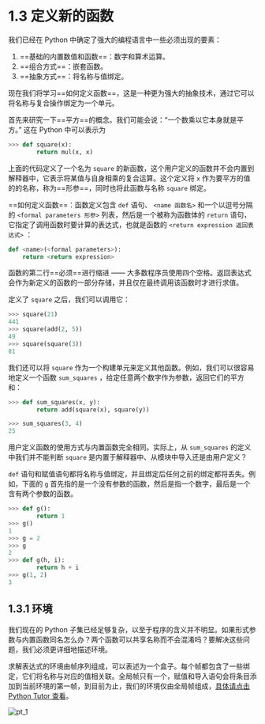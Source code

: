 # 1.3 定义新的函数

我们已经在 Python 中确定了强大的编程语言中一些必须出现的要素：

1. ==基础的内置数值和函数==：数字和算术运算。
2. ==组合方式==：嵌套函数。
3. ==抽象方式==：将名称与值绑定。

现在我们将学习==如何定义函数==，这是一种更为强大的抽象技术，通过它可以将名称与复合操作绑定为一个单元。

首先来研究一下==平方==的概念。我们可能会说：“一个数乘以它本身就是平方。” 这在 Python 中可以表示为

```py
>>> def square(x):
        return mul(x, x)
```

上面的代码定义了一个名为 `square` 的新函数，这个用户定义的函数并不会内置到解释器中，它表示将某值与自身相乘的复合运算。这个定义将 `x` 作为要平方的值的的名称，称为==形参==，同时也将此函数与名称 `square` 绑定。

==如何定义函数==：函数定义包含 `def` 语句、 `<name 函数名>` 和一个以逗号分隔的 `<formal parameters 形参>` 列表，然后是一个被称为函数体的 `return` 语句，它指定了调用函数时要计算的表达式，也就是函数的 `<return expression 返回表达式>` ：

```py
def <name>(<formal parameters>):
    return <return expression>
```

函数的第二行==必须==进行缩进 —— 大多数程序员使用四个空格。返回表达式会作为新定义的函数的一部分存储，并且仅在最终调用该函数时才进行求值。

定义了 `square` 之后，我们可以调用它：

```py
>>> square(21)
441
>>> square(add(2, 5))
49
>>> square(square(3))
81
```

我们还可以将 `square` 作为一个构建单元来定义其他函数。例如，我们可以很容易地定义一个函数 `sum_squares` ，给定任意两个数字作为参数，返回它们的平方和：

```py
>>> def sum_squares(x, y):
        return add(square(x), square(y))

>>> sum_squares(3, 4)
25
```

用户定义函数的使用方式与内置函数完全相同。实际上，从 `sum_squares` 的定义中我们并不能判断 `square` 是内置于解释器中、从模块中导入还是由用户定义？

`def` 语句和赋值语句都将名称与值绑定，并且绑定后任何之前的绑定都将丢失。例如，下面的 `g` 首先指的是一个没有参数的函数，然后是指一个数字，最后是一个含有两个参数的函数。

```py
>>> def g():
        return 1
>>> g()
1
>>> g = 2
>>> g
2
>>> def g(h, i):
        return h + i
>>> g(1, 2)
3
```

## 1.3.1 环境

我们现在的 Python 子集已经足够复杂，以至于程序的含义并不明显。如果形式参数与内置函数同名怎么办？两个函数可以共享名称而不会混淆吗？要解决这些问题，我们必须更详细地描述环境。

求解表达式的环境由帧序列组成，可以表述为一个盒子。每个帧都包含了一些绑定，它们将名称与对应的值相关联。全局帧只有一个，赋值和导入语句会将条目添加到当前环境的第一帧，到目前为止，我们的环境仅由全局帧组成，[具体请点击 Python Tutor 查看](http://composingprograms.com/tutor.html#code=from+math+import+pi%0Atau+%3D+2+*+pi)。


![pt_1](/sicp-python/pt_1.png)
